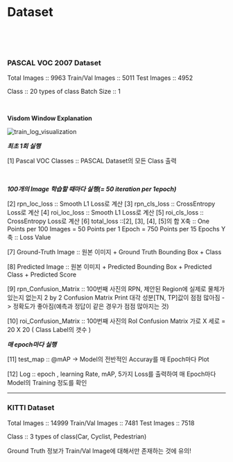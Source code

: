 # Dataset

​		

​	

### **PASCAL VOC 2007 Dataset**

Total Images :: 9963
Train/Val Images :: 5011
Test Images :: 4952



Class :: 20 types of class
Batch Size :: 1

​	

**Visdom Window Explanation**

![train_log_visualization](https://user-images.githubusercontent.com/84533279/177906225-a9c836ec-2142-48a5-bd71-c1ff08d533eb.JPG)



***최초 1회 실행***

[1] Pascal VOC Classes :: PASCAL Dataset의 모든 Class 출력

​	

***100개의 Image 학습할 때마다 실행(= 50 iteration per 1epoch)***

[2] rpn_loc_loss :: Smooth L1 Loss로 계산
[3] rpn_cls_loss :: CrossEntropy Loss로 계산
[4] roi_loc_loss :: Smooth L1 Loss로 계산
[5] roi_cls_loss :: CrossEntropy Loss로 계산
[6] total_loss ::[2], [3], [4], [5]의 합
      X축 :: One Points per 100 Images = 50 Points per 1 Epoch = 750 Points per 15 Epochs
      Y축 :: Loss Value

[7] Ground-Truth Image :: 원본 이미지 + Ground Truth Bounding Box + Class 

[8] Predicted Image :: 원본 이미지 + Predicted Bounding Box + Predicted Class + Predicted Score

[9] rpn_Confusion_Matrix :: 100번째 사진의 RPN, 제안된 Region에 실제로 물체가 있는지 없는지 2 by 2 Confusion Matrix Print
                                               대각 성분[TN, TP]값이 점점 많아짐 -> 정확도가 좋아짐(예측과 정답이 같은 경우가 점점 많아지는 것)

[10] roi_Confusion_Matrix :: 100번째 사진의 RoI Confusion Matrix
                                                 가로 X 세로 = 20 X 20 ( Class Label의 갯수 )



***매 epoch마다 실행***

[11] test_map :: @mAP -> Model의 전반적인 Accuray를 매 Epoch마다 Plot

[12] Log :: epoch , learning Rate, mAP, 5가지 Loss를 출력하여 매 Epoch마다 Model의 Training 정도를 확인





---





### KITTI Dataset

Total Images :: 14999
Train/Val Images :: 7481
Test Images :: 7518



Class :: 3 types of class(Car, Cyclist, Pedestrian)



Ground Truth 정보가 Train/Val Image에 대해서만 존재하는 것에 유의!



